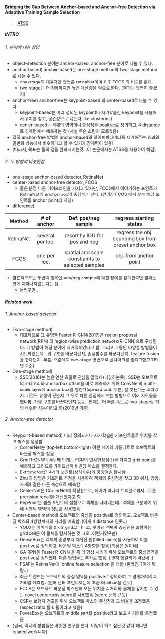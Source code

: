 #### Bridging the Gap Between Anchor-based and Anchor-free Detection via Adaptive Training Sample Selection
> [ATSS](https://arxiv.org/abs/1912.02424) <br>

##### INTRO
###### 1. 분야에 대한 설명
* object-detection 분야는 anchor-based, anchor-free 분야로 나눌 수 있다.
* anchor-based) anchor-based는 one-stage method와 two-stage method로 나눌 수 있다.
  * one-stage의 대표적인 방법은 retinaNet이며 이후 FCOS 와 비교를 한다.
  * two-stage는 더 정확하지만 높은 계산량을 필요로 한다. (결과는 당연히 좋겠지)
* anchor-free) anchor-free는 keypoint-based 와 center-based로 나눌 수 있다.
  * keypoint-based는 미리 정의된 keypoint나 자가학습한 keypoint를 사용해서 위치를 찾고, 공간정보로 묶는다(like clustering)
  * center-based는 객체의 영역이나 중심점을 positive로 정의하고, 4 distance로 경계면에서 예측하는 것 (사실 무슨 소린지 모르겠음)
* 결국 anchor-free 방법이 anchor-based의 하이퍼파라미터를 제거해주는 효과와 일반화 성능에서 비슷하다고 할 수 있기에 잠재력이 있음!
* (따라서, 목표는 둘의 갭을 완화시키는것...이 논문에서는 ATSS를 사용하여 해결)

###### 2. 두 방법의 비슷한점
* one-stage anchor-based detector, RetinaNet
* center-based anchor-free detector, FCOS
  * 둘은 분명 다른 파이프라인을 가지고 있지만, FCOS에서 이야기하는 포인트가 RetinaNet의 anchor-box의 중심점과 같다. (편의상 FCOS 에서 찾는 해당 포인트를 anchor point라 지칭)
* difference)

|Method|# of anchor|Def. pos/neg sample|regress starting status|
|:---:|:---:|:---:|:---:|
|RetinaNet|several per loc.|resort by IOU for pos and neg| regress the obj. bounding box from preset anchor box|
|FCOS|one per loc.|spatial and scale constraints to selected samples|obj. from anchor point|

  * 결론적으로는 두번째 항목인 pos/neg sample에 대한 정의를 같게한다면 결과는 크게 차이나지않는다는 점. 
    * 놀랍구먼..

##### Related work
###### 1. Anchor-based detector
 * Two-stage method) 
   * 대표적으로 그 유명한 Faster R-CNN(2017)은 region proposal network(RPN) 와 region-wise prediction network(R-CNN)으로 구성된다.
   이 방법이 해당 분야에 지배적이였다고 함.
   그리고 그동안 다양한 방법들이 시도되었는데...뭐 구조를 바꾼다던지, 손실함수를 바꾼다던지, feature fusion을 한다던지..무튼, 요즘에도 two-stage 방법으로 벤치마크를 한다고함(2019년 기준)
 * One-stage method) 
   * SSD(2016)는 높은 연산 효율로 관심을 끌었다(닉값하는듯). 
   SSD는 오브젝트의 카테고리와 anchorbox offset을 바로 예측하기 위해 ConvNet의 multi-scale layer에 anchor box를 펼친다(spread out).
   무튼, 잘 찾는다는 소리겠지. 이것도 유행이 됐는지 그 뒤로 다른 관점에서 보는 방법으로 여러 시도들을 했나봄. 가령 구조를 바꾼다던지 등등.. 
   현재는 더 빠른 속도로 two-stage랑 거의 비슷한 성능이라고 함(2019년 기준)
 
###### 2. Anchor-free detector
 * Keypoint-based method) 미리 정의되거나 자가학습한 키포인트들로 위치를 찾고 박스를 생성함
   * CornerNet는 (top-left,bottom-right) 이런 페어의 키퐁니트로 오브젝트의 바운딩 박스를 찾음
   * Grid R-CNN의 두번째 단계는 FCN의 민감한장점(?)을 가지고 grid point를 예측하고 그리드를 가이드삼아 바운딩 박스를 결정한다. 
   * ExtremeNet은 4개의 포인트(상하좌우)와 중앙점을 탐지함
   * Zhu 의 방법은 키포인트 추정을 사용하여 객체의 중심점을 찾고 3D 위치, 방향, 자세와 같은 다른 속성으로 예측함
   * CenterNet은 CornerNet의 확장판으로, 페어가 아니라 트리플로해서...무튼 precision recall을 개선했다고 함
   * RepPoint는 샘플 포인트의 집합으로 객체를 나타내는데...객체를 구분하기 위해 시멘틱 영역의 정보를 사용했음
 * Center-based method) 오브젝트의 중심을 positive로 정의하고, 오브젝트 바운딩 박스의 4방향까지의 거리를 예측함. (이게 4 distance 인듯..)
   * YOLO는 이미지를 S x S grid로 나누고, 찾아낸 객체의 중심점을 포함하는 grid cell은 이 물체를 탐지하는 것...(오..이런거였구만)
   * DenseBox는 객체의 중앙부터 채워진 원(filled circle)을 사용하여 이를 positive로 정의하고, 바운딩 박스의 4방향을 찾음 (핵심은 원이네)
   * GA-RPN은 Faster R-CNN 을 좀 더 향상 시키기 위해 오브젝트의 중심영역을 positive로 정의했다. 다른 방법들도 추가로 했음. ( 괜히 헷갈리게 써놨네..)
   * FSAF는 RetinaNet에 'online feature selection'을 더함 (온라인..?이게 뭐람..)
   * 최근 트랜드는 오브젝트의 중심 영역을 positive로 정의하여 그 경계까지의 4 거리를 예측함. (원래 센터 포인트였는데 조금 더 offset을 준듯)
   * FCOS는 오브젝트 바운딩 박스안에 모든 위치를 4 거리와 물체를 감지할 수 있는 novel centerness score를 사용했음 (score 쓴게 큰듯)
   * CSP는 보행자 검출을 위해 오브젝트 박스의 중심점과 그 비율을 조정했음 (aspect ratio 를 비율이라고 했음)
   * FoveaBox는 오브젝트의 middle part를 positive라고 보고 4 거리를 측정했음
 * (결국, 각각의 방법들은 비슷한 연구를 했다..이말이 하고 싶은것 같다 왜냐면 related work니까)
 
 
